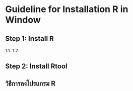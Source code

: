 # Guideline for Installation R in Window

## Step 1: Install R
1.1. 
1.2.
## Step 2: Install Rtool

## วิธีการลงโปรแกรม R
